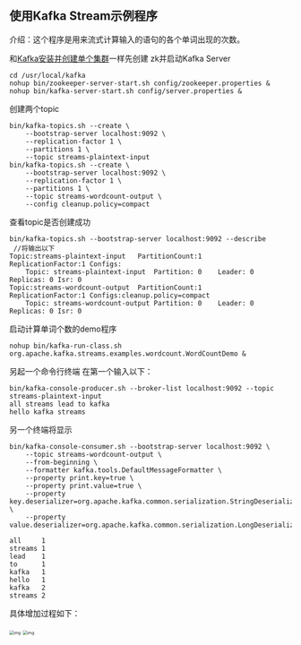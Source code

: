 ## 使用Kafka Stream示例程序

介绍：这个程序是用来流式计算输入的语句的各个单词出现的次数。

和[Kafka安装并创建单个集群](http://114.55.146.117/post.html?id=13)一样先创建 zk并启动Kafka Server

```
cd /usr/local/kafka
nohup bin/zookeeper-server-start.sh config/zookeeper.properties &
nohup bin/kafka-server-start.sh config/server.properties &
```

创建两个topic 

```
bin/kafka-topics.sh --create \
    --bootstrap-server localhost:9092 \
    --replication-factor 1 \
    --partitions 1 \
    --topic streams-plaintext-input
bin/kafka-topics.sh --create \
    --bootstrap-server localhost:9092 \
    --replication-factor 1 \
    --partitions 1 \
    --topic streams-wordcount-output \
    --config cleanup.policy=compact
```

查看topic是否创建成功

```
bin/kafka-topics.sh --bootstrap-server localhost:9092 --describe
 //将输出以下
Topic:streams-plaintext-input   PartitionCount:1    ReplicationFactor:1 Configs:
    Topic: streams-plaintext-input  Partition: 0    Leader: 0   Replicas: 0 Isr: 0
Topic:streams-wordcount-output  PartitionCount:1    ReplicationFactor:1 Configs:cleanup.policy=compact
    Topic: streams-wordcount-output Partition: 0    Leader: 0   Replicas: 0 Isr: 0
```

启动计算单词个数的demo程序

```
nohup bin/kafka-run-class.sh org.apache.kafka.streams.examples.wordcount.WordCountDemo &
```

另起一个命令行终端 在第一个输入以下：

```
bin/kafka-console-producer.sh --broker-list localhost:9092 --topic streams-plaintext-input
all streams lead to kafka
hello kafka streams
```

另一个终端将显示

```
bin/kafka-console-consumer.sh --bootstrap-server localhost:9092 \
    --topic streams-wordcount-output \
    --from-beginning \
    --formatter kafka.tools.DefaultMessageFormatter \
    --property print.key=true \
    --property print.value=true \
    --property key.deserializer=org.apache.kafka.common.serialization.StringDeserializer \
    --property value.deserializer=org.apache.kafka.common.serialization.LongDeserializer
 
all     1
streams 1
lead    1
to      1
kafka   1
hello   1
kafka   2
streams 2
```

具体增加过程如下：

 <img src="http://kafka.apache.org/23/images/streams-table-updates-01.png" alt="img" style="zoom: 50%;" />  <img src="http://kafka.apache.org/23/images/streams-table-updates-02.png" alt="img" style="zoom:50%;" /> 